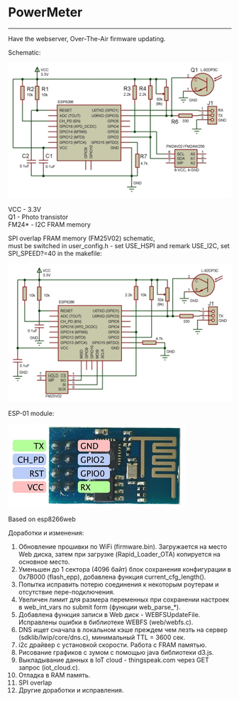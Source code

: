 # PowerMeter
---

Have the webserver, Over-The-Air firmware updating.

Schematic: 

![SCH](https://github.com/vad7/PowerMeter/blob/master/PowerMeter.jpg)

VCC - 3.3V<br> 
Q1 - Photo transistor<br> 
FM24* - I2C FRAM memory<br> 

SPI overlap FRAM memory (FM25V02) schematic,  
must be switched in user_config.h - set USE_HSPI and remark USE_I2C, set SPI_SPEED?=40 in the makefile:
 
![SCH](https://github.com/vad7/PowerMeter/blob/master/PowerMeter-SPI.jpg)

ESP-01 module: 

![alt tag](https://github.com/vad7/PowerMeter/blob/master/esp-01.jpg)


Based on esp8266web

Доработки и изменения:

1. Обновление прошивки по WiFi (firmware.bin). Загружается на место Web диска, затем при загрузке (Rapid_Loader_OTA) копируется на основное место. 
2. Уменьшен до 1 сектора (4096 байт) блок сохранения конфигурации в 0x7B000 (flash_epp), добавлена функция current_cfg_length().  
3. Попытка исправить потерю соединения к некоторым роутерам и отсутствие пере-подключения.
4. Увеличен лимит для размера переменных при сохранении настроек в web_int_vars по submit form (функции web_parse_*).
5. Добавлена функция записи в Web диск - WEBFSUpdateFile. Исправлены ошибки в библиотеке WEBFS (web/webfs.c).   
6. DNS ищет сначала в локальном кэше преждем чем лезть на сервер (sdklib/lwip/core/dns.c), минимальный TTL = 3600 сек.  
7. i2c драйвер с установкой скорости. Работа с FRAM памятью.  	
8. Рисование графиков с зумом с помощью java библиотеки d3.js. 
9. Выкладывание данных в IoT cloud - thingspeak.com через GET запрос (iot_cloud.с).
10. Отладка в RAM память.
11. SPI overlap
12. Другие доработки и исправления.
